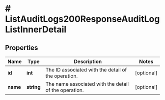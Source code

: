 # # ListAuditLogs200ResponseAuditLogListInnerDetail

## Properties

Name | Type | Description | Notes
------------ | ------------- | ------------- | -------------
**id** | **int** | The ID associated with the detail of the operation. | [optional]
**name** | **string** | The name associated with the detail of the operation. | [optional]

